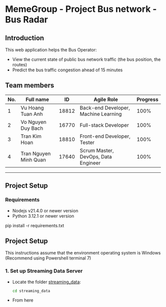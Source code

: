 # MemeGroup - Project Bus network - Bus Radar

## Introduction
This web application helps the Bus Operator:
- View the current state of public bus network traffic (the bus position, the routes)
- Predict the bus traffic congestion ahead of 15 minutes

## Team members
| No. | Full name             | ID    | Agile Role                           | Progress |
|-----|-----------------------|-------|--------------------------------------|----------|
| 1   | Vu Hoang Tuan Anh     | 18812 | Back-end Developer, Machine Learning | 100%     |
| 2   | Vo Nguyen Duy Bach    | 16770 | Full-stack Developer                 | 100%     |
| 3   | Tran Kim Hoan         | 18810 | Front-end Developer, Tester          | 100%     |
| 4   | Tran Nguyen Minh Quan | 17640 | Scrum Master, DevOps, Data Engineer  | 100%     |

---
## Project Setup
### Requirements
- Nodejs v21.4.0 or newer version
- Python 3.12.1 or newer version


pip install -r requirements.txt

## Project Setup
This instructions assume that the environment operating system is Windows (Recommend using Powershell terminal 7)
### 1. Set up Streaming Data Server
- Locate the folder [streaming_data](streaming_data/):
    ```bash
    cd streaming_data
    ```
- From here 